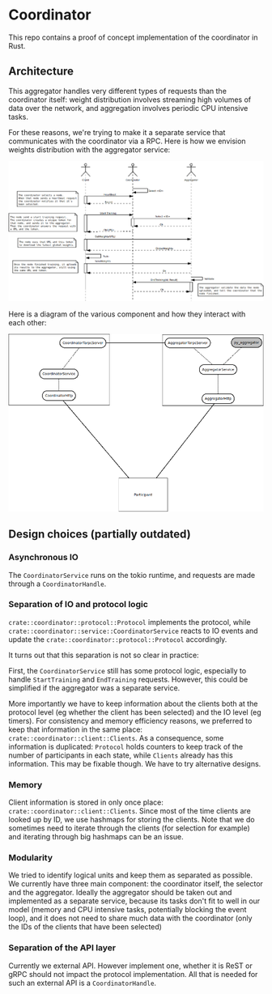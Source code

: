 # Coordinator

This repo contains a proof of concept implementation of the
coordinator in Rust.


## Architecture

This aggregator handles very different types of requests than the
coordinator itself: weight distribution involves streaming high
volumes of data over the network, and aggregation involves periodic
CPU intensive tasks.

For these reasons, we're trying to make it a separate service that
communicates with the coordinator via a RPC. Here is how we envision
weights distribution with the aggregator service:

![weights distribution sequence diagram](./_images/aggregator_service.png)

Here is a diagram of the various component and how they interact with
each other:

![architecture diagram](./_images/architecture.png)

## Design choices (partially outdated)

### Asynchronous IO

The `CoordinatorService` runs on the tokio runtime, and requests are made through a `CoordinatorHandle`.

### Separation of IO and protocol logic

`crate::coordinator::protocol::Protocol` implements the protocol,
while `crate::coordinator::service::CoordinatorService` reacts to IO
events and update the `crate::coordinator::protocol::Protocol`
accordingly.

It turns out that this separation is not so clear in practice:

First, the `CoordinatorService` still has some protocol logic,
especially to handle `StartTraining` and `EndTraining`
requests. However, this could be simplified if the aggregator was a
separate service.

More importantly we have to keep information about the clients both at
the protocol level (eg whether the client has been selected) and the
IO level (eg timers). For consistency and memory efficiency reasons,
we preferred to keep that information in the same place:
`crate::coordinator::client::Clients`. As a consequence, some
information is duplicated: `Protocol` holds counters to keep track of
the number of participants in each state, while `Clients` already has
this information. This may be fixable though. We have to try
alternative designs.

### Memory

Client information is stored in only once place:
`crate::coordinator::client::Clients`. Since most of the time clients
are looked up by ID, we use hashmaps for storing the clients. Note
that we do sometimes need to iterate through the clients (for
selection for example) and iterating through big hashmaps can be an
issue.

### Modularity

We tried to identify logical units and keep them as separated as
possible. We currently have three main component: the coordinator
itself, the selector and the aggregator. Ideally the aggregator should
be taken out and implemented as a separate service, because its tasks
don't fit to well in our model (memory and CPU intensive tasks,
potentially blocking the event loop), and it does not need to share
much data with the coordinator (only the IDs of the clients that have
been selected)


### Separation of the API layer

Currently we external API. However implement one, whether it is ReST
or gRPC should not impact the protocol implementation. All that is
needed for such an external API is a `CoordinatorHandle`.
